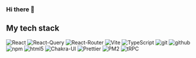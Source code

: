 ### Hi there 👋
<h2> My tech stack </h2>
<p>
  <img alt="React" src="https://img.shields.io/badge/-React-45b8d8?style=flat-square&logo=react&logoColor=white" />
  <img alt="React-Query" src="https://img.shields.io/badge/-React_Query-FF4154?style=flat-square&logo=react-query&logoColor=white" />
  <img alt="React-Router" src="https://img.shields.io/badge/-React_Router-CA4245?style=flat-square&logo=react-router&logoColor=white" />
  <img alt="Vite" src="https://img.shields.io/badge/-Vite-646CFF?style=flat-square&logo=vite&logoColor=white" />
  <img alt="TypeScript" src="https://img.shields.io/badge/-TypeScript-007ACC?style=flat-square&logo=typescript&logoColor=white" />
  <img alt="git" src="https://img.shields.io/badge/-Git-F05032?style=flat-square&logo=git&logoColor=white" />
  <img alt="github" src="https://img.shields.io/badge/-Github-181717?style=flat-square&logo=github&logoColor=white" />
  
  <img alt="npm" src="https://img.shields.io/badge/-NPM-CB3837?style=flat-square&logo=npm&logoColor=white" />
  <img alt="html5" src="https://img.shields.io/badge/-HTML5-E34F26?style=flat-square&logo=html5&logoColor=white" />
  <img alt="Chakra-UI" src="https://img.shields.io/badge/-Chakra_UI-319795?style=flat-square&logo=chakra-ui&logoColor=white" />
  <img alt="Prettier" src="https://img.shields.io/badge/-Prettier-F7B93E?style=flat-square&logo=prettier&logoColor=white" />
  <img alt="PM2" src="https://img.shields.io/badge/-PM2-2B037A?style=flat-square&logo=pm2&logoColor=white" />
  <img alt="tRPC" src="https://img.shields.io/badge/-tRPC-2596BE?style=flat-square&logo=tRPC&logoColor=white" />
  
  
</p>

<!--
**sangukpark1/sangukpark1** is a ✨ _special_ ✨ repository because its `README.md` (this file) appears on your GitHub profile.

Here are some ideas to get you started:

- 🔭 I’m currently working on ...
- 🌱 I’m currently learning ...
- 👯 I’m looking to collaborate on ...
- 🤔 I’m looking for help with ...
- 💬 Ask me about ...
- 📫 How to reach me: ...
- 😄 Pronouns: ...
- ⚡ Fun fact: ...
-->
